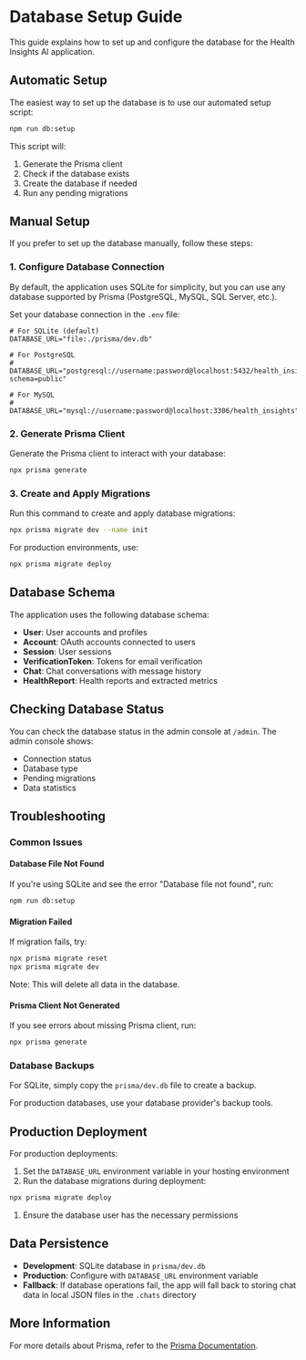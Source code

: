 # Database Setup Guide

This guide explains how to set up and configure the database for the Health Insights AI application.

## Automatic Setup

The easiest way to set up the database is to use our automated setup script:

```bash
npm run db:setup
```

This script will:

1. Generate the Prisma client
2. Check if the database exists
3. Create the database if needed
4. Run any pending migrations

## Manual Setup

If you prefer to set up the database manually, follow these steps:

### 1. Configure Database Connection

By default, the application uses SQLite for simplicity, but you can use any database supported by Prisma (PostgreSQL, MySQL, SQL Server, etc.).

Set your database connection in the `.env` file:

```text
# For SQLite (default)
DATABASE_URL="file:./prisma/dev.db"

# For PostgreSQL
# DATABASE_URL="postgresql://username:password@localhost:5432/health_insights?schema=public"

# For MySQL
# DATABASE_URL="mysql://username:password@localhost:3306/health_insights"
```

### 2. Generate Prisma Client

Generate the Prisma client to interact with your database:

```bash
npx prisma generate
```

### 3. Create and Apply Migrations

Run this command to create and apply database migrations:

```bash
npx prisma migrate dev --name init
```

For production environments, use:

```bash
npx prisma migrate deploy
```

## Database Schema

The application uses the following database schema:

- **User**: User accounts and profiles
- **Account**: OAuth accounts connected to users
- **Session**: User sessions
- **VerificationToken**: Tokens for email verification
- **Chat**: Chat conversations with message history
- **HealthReport**: Health reports and extracted metrics

## Checking Database Status

You can check the database status in the admin console at `/admin`. The admin console shows:

- Connection status
- Database type
- Pending migrations
- Data statistics

## Troubleshooting

### Common Issues

#### Database File Not Found

If you're using SQLite and see the error "Database file not found", run:

```bash
npm run db:setup
```

#### Migration Failed

If migration fails, try:

```bash
npx prisma migrate reset
npx prisma migrate dev
```

Note: This will delete all data in the database.

#### Prisma Client Not Generated

If you see errors about missing Prisma client, run:

```bash
npx prisma generate
```

### Database Backups

For SQLite, simply copy the `prisma/dev.db` file to create a backup.

For production databases, use your database provider's backup tools.

## Production Deployment

For production deployments:

1. Set the `DATABASE_URL` environment variable in your hosting environment
1. Run the database migrations during deployment:

```bash
npx prisma migrate deploy
```

1. Ensure the database user has the necessary permissions

## Data Persistence

- **Development**: SQLite database in `prisma/dev.db`
- **Production**: Configure with `DATABASE_URL` environment variable
- **Fallback**: If database operations fail, the app will fall back to storing chat data in local JSON files in the `.chats` directory

## More Information

For more details about Prisma, refer to the [Prisma Documentation](https://www.prisma.io/docs/).

